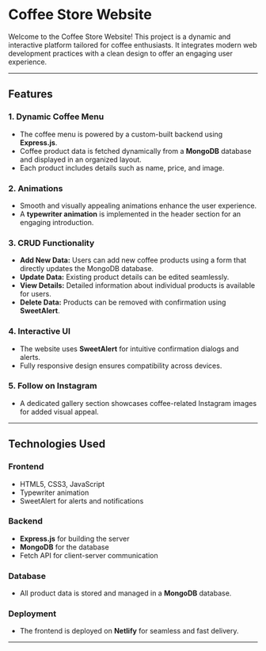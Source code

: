 # Coffee Store Website

Welcome to the Coffee Store Website! This project is a dynamic and interactive
platform tailored for coffee enthusiasts. It integrates modern web development
practices with a clean design to offer an engaging user experience.

---

## Features

### 1. Dynamic Coffee Menu

- The coffee menu is powered by a custom-built backend using **Express.js**.
- Coffee product data is fetched dynamically from a **MongoDB** database and
  displayed in an organized layout.
- Each product includes details such as name, price, and image.

### 2. Animations

- Smooth and visually appealing animations enhance the user experience.
- A **typewriter animation** is implemented in the header section for an
  engaging introduction.

### 3. CRUD Functionality

- **Add New Data:** Users can add new coffee products using a form that directly
  updates the MongoDB database.
- **Update Data:** Existing product details can be edited seamlessly.
- **View Details:** Detailed information about individual products is available
  for users.
- **Delete Data:** Products can be removed with confirmation using
  **SweetAlert**.

### 4. Interactive UI

- The website uses **SweetAlert** for intuitive confirmation dialogs and alerts.
- Fully responsive design ensures compatibility across devices.

### 5. Follow on Instagram

- A dedicated gallery section showcases coffee-related Instagram images for
  added visual appeal.

---

## Technologies Used

### Frontend

- HTML5, CSS3, JavaScript
- Typewriter animation
- SweetAlert for alerts and notifications

### Backend

- **Express.js** for building the server
- **MongoDB** for the database
- Fetch API for client-server communication

### Database

- All product data is stored and managed in a **MongoDB** database.

### Deployment

- The frontend is deployed on **Netlify** for seamless and fast delivery.

---

